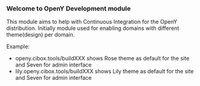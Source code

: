 ### Welcome to OpenY Development module

This module aims to help with Continuous Integration for the OpenY distribution.
Initially module used for enabling domains with different theme(design) per domain.

Example:
 - openy.cibox.tools/buildXXX shows Rose theme as default for the site and Seven for admin interface
 - lily.openy.cibox.tools/buildXXX shows Lily theme as default for the site and Seven for admin interface
 
